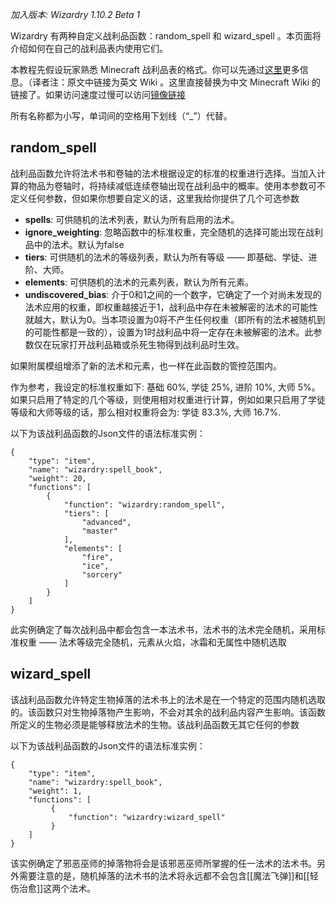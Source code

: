 _加入版本: Wizardry 1.10.2 Beta 1_

Wizardry 有两种自定义战利品函数：random_spell 和 wizard_spell 。本页面将介绍如何在自己的战利品表内使用它们。

本教程先假设玩家熟悉 Minecraft 战利品表的格式。你可以先通过[这里](https://minecraft-zh.gamepedia.com/战利品表)更多信息。（译者注：原文中链接为英文 Wiki 。这里直接替换为中文 Minecraft Wiki 的链接了。如果访问速度过慢可以访问[镜像链接](https://wiki.biligame.com/mc/战利品表)

所有名称都为小写，单词间的空格用下划线（“_”）代替。

## random_spell

战利品函数允许将法术书和卷轴的法术根据设定的标准的权重进行选择。当加入计算的物品为卷轴时，将持续减低连续卷轴出现在战利品中的概率。使用本参数可不定义任何参数，但如果你想要自定义的话，这里我给你提供了几个可选参数

* **spells**: 可供随机的法术列表，默认为所有启用的法术。
* **ignore_weighting**: 忽略函数中的标准权重，完全随机的选择可能出现在战利品中的法术。默认为false
* **tiers**: 可供随机的法术的等级列表，默认为所有等级 —— 即基础、学徒、进阶、大师。
* **elements**: 可供随机的法术的元素列表，默认为所有元素。
* **undiscovered_bias**: 介于0和1之间的一个数字，它确定了一个对尚未发现的法术应用的权重，即权重越接近于1，战利品中存在未被解密的法术的可能性就越大，默认为0。当本项设置为0将不产生任何权重（即所有的法术被随机到的可能性都是一致的），设置为1时战利品中将一定存在未被解密的法术。此参数仅在玩家打开战利品箱或杀死生物得到战利品时生效。

如果附属模组增添了新的法术和元素，也一样在此函数的管控范围内。

作为参考，我设定的标准权重如下: 基础 60%, 学徒 25%, 进阶 10%, 大师 5%。如果只启用了特定的几个等级，则使用相对权重进行计算，例如如果只启用了学徒等级和大师等级的话，那么相对权重将会为: 学徒 83.3%, 大师 16.7%.

以下为该战利品函数的Json文件的语法标准实例：
```
{
    "type": "item",
    "name": "wizardry:spell_book",
    "weight": 20,
    "functions": [
        {
            "function": "wizardry:random_spell",
            "tiers": [
                "advanced",
                "master"
            ],
            "elements": [
                "fire",
                "ice",
                "sorcery"
            ]
        }
    ]
}
```
此实例确定了每次战利品中都会包含一本法术书，法术书的法术完全随机，采用标准权重 —— 法术等级完全随机，元素从火焰，冰霜和无属性中随机选取

## wizard_spell

该战利品函数允许特定生物掉落的法术书上的法术是在一个特定的范围内随机选取的。该函数只对生物掉落物产生影响，不会对其余的战利品内容产生影响。该函数所定义的生物必须是能够释放法术的生物。该战利品函数无其它任何的参数

以下为该战利品函数的Json文件的语法标准实例：
```
{
    "type": "item",
    "name": "wizardry:spell_book",
    "weight": 1,
    "functions": [
         {
             "function": "wizardry:wizard_spell"
         }
    ]
}
```
该实例确定了邪恶巫师的掉落物将会是该邪恶巫师所掌握的任一法术的法术书。另外需要注意的是，随机掉落的法术书的法术将永远都不会包含[[魔法飞弹]]和[[轻伤治愈]]这两个法术。
